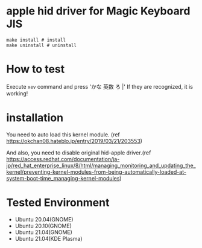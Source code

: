 # apple hid driver for Magic Keyboard JIS
```
make install # install
make uninstall # uninstall
```

# How to test
Execute `xev` command and press 'かな 英数 ろ |'
If they are recognized, it is working!

# installation
You need to auto load this kernel module. (ref https://okchan08.hateblo.jp/entry/2019/03/21/203553)

And also, you need to disable original hid-apple driver.(ref https://access.redhat.com/documentation/ja-jp/red_hat_enterprise_linux/8/html/managing_monitoring_and_updating_the_kernel/preventing-kernel-modules-from-being-automatically-loaded-at-system-boot-time_managing-kernel-modules)

# Tested Environment
* Ubuntu 20.04(GNOME)
* Ubuntu 20.10(GNOME)
* Ubuntu 21.04(GNOME)
* Ubuntu 21.04(KDE Plasma)
